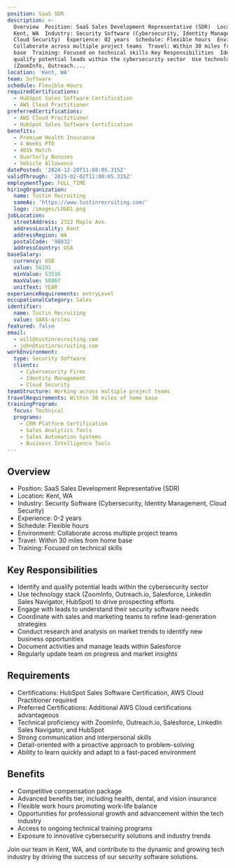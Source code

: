 ```yaml
---
position: SaaS SDR
description: >-
  Overview  Position: SaaS Sales Development Representative (SDR)  Location:
  Kent, WA  Industry: Security Software (Cybersecurity, Identity Management,
  Cloud Security)  Experience: 02 years  Schedule: Flexible hours  Environment:
  Collaborate across multiple project teams  Travel: Within 30 miles from home
  base  Training: Focused on technical skills Key Responsibilities  Identify and
  qualify potential leads within the cybersecurity sector  Use technology stack
  (ZoomInfo, Outreach....
location: 'Kent, WA'
team: Software
schedule: Flexible Hours
requiredCertifications:
  - HubSpot Sales Software Certification
  - AWS Cloud Practitioner
preferredCertifications:
  - AWS Cloud Practitioner
  - HubSpot Sales Software Certification
benefits:
  - Premium Health Insurance
  - 4 Weeks PTO
  - 401k Match
  - Quarterly Bonuses
  - Vehicle Allowance
datePosted: '2024-12-28T11:08:05.315Z'
validThrough: '2025-02-02T11:08:05.315Z'
employmentType: FULL_TIME
hiringOrganization:
  name: Tustin Recruiting
  sameAs: 'https://www.tustinrecruiting.com/'
  logo: /images/LOGO1.png
jobLocation:
  streetAddress: 2322 Maple Ave.
  addressLocality: Kent
  addressRegion: WA
  postalCode: '98032'
  addressCountry: USA
baseSalary:
  currency: USD
  value: 56191
  minValue: 53516
  maxValue: 58867
  unitText: YEAR
experienceRequirements: entryLevel
occupationalCategory: Sales
identifier:
  name: Tustin Recruiting
  value: SAAS-qrclnu
featured: false
email:
  - will@tustinrecruiting.com
  - john@tustinrecruiting.com
workEnvironment:
  type: Security Software
  clients:
    - Cybersecurity Firms
    - Identity Management
    - Cloud Security
teamStructure: Working across multiple project teams
travelRequirements: Within 30 miles of home base
trainingProgram:
  focus: Technical
  programs:
    - CRM Platform Certification
    - Sales Analytics Tools
    - Sales Automation Systems
    - Business Intelligence Tools
---
```




## Overview
- Position: SaaS Sales Development Representative (SDR)
- Location: Kent, WA
- Industry: Security Software (Cybersecurity, Identity Management, Cloud Security)
- Experience: 0-2 years
- Schedule: Flexible hours
- Environment: Collaborate across multiple project teams
- Travel: Within 30 miles from home base
- Training: Focused on technical skills

## Key Responsibilities
- Identify and qualify potential leads within the cybersecurity sector
- Use technology stack (ZoomInfo, Outreach.io, Salesforce, LinkedIn Sales Navigator, HubSpot) to drive prospecting efforts
- Engage with leads to understand their security software needs
- Coordinate with sales and marketing teams to refine lead-generation strategies
- Conduct research and analysis on market trends to identify new business opportunities
- Document activities and manage leads within Salesforce
- Regularly update team on progress and market insights

## Requirements
- Certifications: HubSpot Sales Software Certification, AWS Cloud Practitioner required
- Preferred Certifications: Additional AWS Cloud certifications advantageous
- Technical proficiency with ZoomInfo, Outreach.io, Salesforce, LinkedIn Sales Navigator, and HubSpot
- Strong communication and interpersonal skills
- Detail-oriented with a proactive approach to problem-solving
- Ability to learn quickly and adapt to a fast-paced environment

## Benefits
- Competitive compensation package
- Advanced benefits tier, including health, dental, and vision insurance
- Flexible work hours promoting work-life balance
- Opportunities for professional growth and advancement within the tech industry
- Access to ongoing technical training programs
- Exposure to innovative cybersecurity solutions and industry trends

Join our team in Kent, WA, and contribute to the dynamic and growing tech industry by driving the success of our security software solutions.
